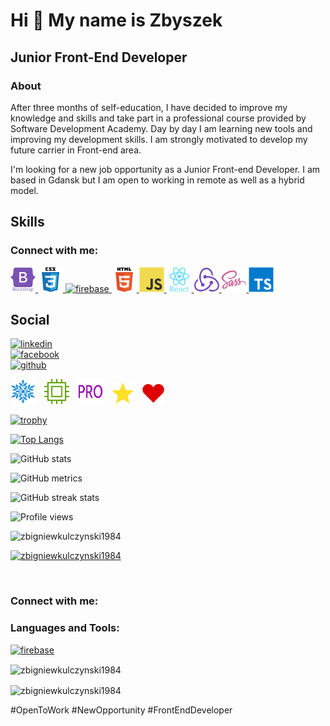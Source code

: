 # Hi 👋 My name is Zbyszek

## Junior Front-End Developer

### About
After three months of self-education, I have decided to improve my knowledge and skills and take part in a professional course provided by Software Development Academy. 
Day by day I am learning new tools and improving my development skills. I am strongly motivated to develop my future carrier in Front-end area.

I'm looking for a new job opportunity as a Junior Front-end Developer. I am based in Gdansk but I am open to working in remote as well as a hybrid model.

## Skills
<h3 align="left">Connect with me:</h3>
<p align="left">
</p>


<p align="left"> <a href="https://getbootstrap.com" target="_blank" rel="noreferrer"> <img src="https://raw.githubusercontent.com/devicons/devicon/master/icons/bootstrap/bootstrap-plain-wordmark.svg" alt="bootstrap" width="40" height="40"/> </a> <a href="https://www.w3schools.com/css/" target="_blank" rel="noreferrer"> <img src="https://raw.githubusercontent.com/devicons/devicon/master/icons/css3/css3-original-wordmark.svg" alt="css3" width="40" height="40"/> </a> <a href="https://firebase.google.com/" target="_blank" rel="noreferrer"> <img src="https://www.vectorlogo.zone/logos/firebase/firebase-icon.svg" alt="firebase" width="40" height="40"/> </a> <a href="https://www.w3.org/html/" target="_blank" rel="noreferrer"> <img src="https://raw.githubusercontent.com/devicons/devicon/master/icons/html5/html5-original-wordmark.svg" alt="html5" width="40" height="40"/> </a> <a href="https://developer.mozilla.org/en-US/docs/Web/JavaScript" target="_blank" rel="noreferrer"> <img src="https://raw.githubusercontent.com/devicons/devicon/master/icons/javascript/javascript-original.svg" alt="javascript" width="40" height="40"/> </a> <a href="https://reactjs.org/" target="_blank" rel="noreferrer"> <img src="https://raw.githubusercontent.com/devicons/devicon/master/icons/react/react-original-wordmark.svg" alt="react" width="40" height="40"/> </a> <a href="https://redux.js.org" target="_blank" rel="noreferrer"> <img src="https://raw.githubusercontent.com/devicons/devicon/master/icons/redux/redux-original.svg" alt="redux" width="40" height="40"/> </a> <a href="https://sass-lang.com" target="_blank" rel="noreferrer"> <img src="https://raw.githubusercontent.com/devicons/devicon/master/icons/sass/sass-original.svg" alt="sass" width="40" height="40"/> </a> <a href="https://www.typescriptlang.org/" target="_blank" rel="noreferrer"> <img src="https://raw.githubusercontent.com/devicons/devicon/master/icons/typescript/typescript-original.svg" alt="typescript" width="40" height="40"/> </a> </p>



## Social
[<img src='https://cdn.jsdelivr.net/npm/simple-icons@3.0.1/icons/linkedin.svg' alt='linkedin' height='40'>](https://www.linkedin.com/in/https://www.linkedin.com/in/zbigniew-kulczy%C5%84ski-00060162//)  
[<img src='https://cdn.jsdelivr.net/npm/simple-icons@3.0.1/icons/facebook.svg' alt='facebook' height='40'>](https://www.facebook.com/https://www.facebook.com/zbigniew.kulczynsk)  
[<img src='https://cdn.jsdelivr.net/npm/simple-icons@3.0.1/icons/github.svg' alt='github' height='40'>](https://github.com/ZbigniewKulczynski1984)  

<a href='https://archiveprogram.github.com/'><img src='https://raw.githubusercontent.com/acervenky/animated-github-badges/master/assets/acbadge.gif' width='40' height='40'></a> <a href='https://docs.github.com/en/developers'><img src='https://raw.githubusercontent.com/acervenky/animated-github-badges/master/assets/devbadge.gif' width='40' height='40'></a> <a href='https://github.com/pricing'><img src='https://raw.githubusercontent.com/acervenky/animated-github-badges/master/assets/pro.gif' width='40' height='40'></a> <a href='https://stars.github.com/'><img src='https://raw.githubusercontent.com/acervenky/animated-github-badges/master/assets/starbadge.gif' width='35' height='35'></a> <a href='https://docs.github.com/en/github/supporting-the-open-source-community-with-github-sponsors'><img src='https://raw.githubusercontent.com/acervenky/animated-github-badges/master/assets/sponsorbadge.gif' width='35' height='35'></a> 

[![trophy](https://github-profile-trophy.vercel.app/?username=ZbigniewKulczynski1984)](https://github.com/ryo-ma/github-profile-trophy)

[![Top Langs](https://github-readme-stats.vercel.app/api/top-langs/?username=ZbigniewKulczynski1984)](https://github.com/anuraghazra/github-readme-stats)

![GitHub stats](https://github-readme-stats.vercel.app/api?username=ZbigniewKulczynski1984&show_icons=true&count_private=true)  
 
![GitHub metrics](https://metrics.lecoq.io/ZbigniewKulczynski1984)  

![GitHub streak stats](https://github-readme-streak-stats.herokuapp.com/?user=ZbigniewKulczynski1984)  

![Profile views](https://gpvc.arturio.dev/ZbigniewKulczynski1984)  

<p align="left"> <img src="https://komarev.com/ghpvc/?username=zbigniewkulczynski1984&label=Profile%20views&color=0e75b6&style=flat" alt="zbigniewkulczynski1984" /> </p>

<p align="left"> <a href="https://github.com/ryo-ma/github-profile-trophy"><img src="https://github-profile-trophy.vercel.app/?username=zbigniewkulczynski1984" alt="zbigniewkulczynski1984" /></a> </p>

<p align="left"> <a href="https://twitter.com/" target="blank"><img src="https://img.shields.io/twitter/follow/?logo=twitter&style=for-the-badge" alt="" /></a> </p>

<h3 align="left">Connect with me:</h3>
<p align="left">
</p>

<h3 align="left">Languages and Tools:</h3>
<p align="left"> <a href="https://firebase.google.com/" target="_blank" rel="noreferrer"> <img src="https://www.vectorlogo.zone/logos/firebase/firebase-icon.svg" alt="firebase" width="40" height="40"/> </a> </p>

<p><img align="center" src="https://github-readme-stats.vercel.app/api/top-langs?username=zbigniewkulczynski1984&show_icons=true&locale=en&layout=compact" alt="zbigniewkulczynski1984" /></p>

<p><img align="center" src="https://github-readme-streak-stats.herokuapp.com/?user=zbigniewkulczynski1984&" alt="zbigniewkulczynski1984" /></p>
 





#OpenToWork
#NewOpportunity
#FrontEndDeveloper

<!--
**ZbigniewKulczynski1984/ZbigniewKulczynski1984** is a ✨ _special_ ✨ repository because its `README.md` (this file) appears on your GitHub profile.

Here are some ideas to get you started:


-->
